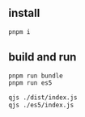 ## install
```bash
pnpm i
```

## build and run
```bash
pnpm run bundle
pnpm run es5

qjs ./dist/index.js
qjs ./es5/index.js
```
